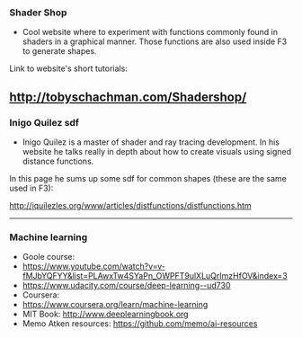 ### Shader Shop
+ Cool website where to experiment with functions commonly found in shaders in a graphical manner. Those functions are also used inside F3 to generate shapes.

Link to website's short tutorials:

http://tobyschachman.com/Shadershop/
---

### Inigo Quilez sdf
+ Inigo Quilez is a master of shader and ray tracing development. In his website he talks really in depth about how to create visuals using signed distance functions.

In this page he sums up some sdf for common shapes (these are the same used in F3):

http://iquilezles.org/www/articles/distfunctions/distfunctions.htm

---

### Machine learning
+ Goole course:
 + https://www.youtube.com/watch?v=v-fMJbYQFYY&list=PLAwxTw4SYaPn_OWPFT9ulXLuQrImzHfOV&index=3
 + https://www.udacity.com/course/deep-learning--ud730
+ Coursera:
 + https://www.coursera.org/learn/machine-learning
+ MIT Book: http://www.deeplearningbook.org
+ Memo Atken resources: https://github.com/memo/ai-resources
